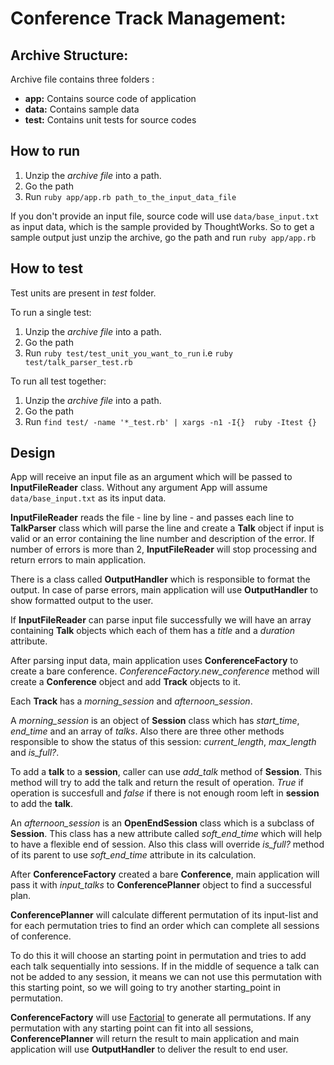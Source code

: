 # Conference Track Management:

## Archive Structure:

Archive file contains three folders :
* **app:** Contains source code of application
* **data:** Contains sample data
* **test:** Contains unit tests for source codes

## How to run

1. Unzip the _archive file_ into a path.
2. Go the path
3. Run `ruby app/app.rb path_to_the_input_data_file`

If you don't provide an input file, source code will use `data/base_input.txt` as input data, which is the sample provided by ThoughtWorks.
So to get a sample output just unzip the archive, go the path and run `ruby app/app.rb`

## How to test

Test units are present in _test_ folder. 

To run a single test:
1. Unzip the _archive file_ into a path.
2. Go the path
3. Run `ruby test/test_unit_you_want_to_run`  i.e `ruby test/talk_parser_test.rb`

To run all test together:
1. Unzip the _archive file_ into a path.
2. Go the path
3. Run `find test/ -name '*_test.rb' | xargs -n1 -I{}  ruby -Itest {}`

## Design

App will receive an input file as an argument which will be passed to __InputFileReader__ class. Without any argument App will assume `data/base_input.txt` as its input data.

__InputFileReader__ reads the file - line by line - and passes each line to __TalkParser__  class which will parse the line and create a __Talk__ object if input is valid or an error containing the line number and description of the error.
If number of errors is more than 2, __InputFileReader__ will stop processing and return errors to main application.

There is a class called __OutputHandler__ which is responsible to format the output. In case of parse errors, main application will use __OutputHandler__ to show formatted output to the user.    

If __InputFileReader__ can parse input file successfully we will have an array containing __Talk__ objects which each of them has a _title_ and a _duration_ attribute.

After parsing input data, main application uses __ConferenceFactory__ to create a bare conference.  _ConferenceFactory.new_conference_ method will create a __Conference__  object and add __Track__ objects to it.

Each __Track__ has a _morning_session_ and _afternoon_session_. 

A _morning_session_ is an object of __Session__ class which has _start_time_, _end_time_  and an array of _talks_.  Also there are three other methods responsible to show the status of this session: _current_length_, _max_length_  and _is_full?_.

To add a __talk__ to a __session__, caller can use _add_talk_ method of __Session__. This method will try to add the talk and return the result of operation. _True_ if operation is succesfull and _false_ if there is not enough room left in __session__ to add the __talk__.

An _afternoon_session_ is an __OpenEndSession__ class which is a subclass of __Session__.  This class has a new attribute called _soft_end_time_ which will help to have a flexible end of session. Also this class will override _is_full?_ method of its parent to use _soft_end_time_ attribute in its calculation.
  
After __ConferenceFactory__  created a bare __Conference__, main application will pass it with _input_talks_ to __ConferencePlanner__ object to find a successful plan.

__ConferencePlanner__ will calculate different permutation of its input-list and for each permutation tries to find an order which can complete all sessions of conference.
 
To do this it will choose an starting point in permutation and tries to add each talk sequentially into sessions. If in the middle of sequence a talk can not be added to any session, it means we can not use this permutation with this starting point, so we will going to try another starting_point in permutation.

__ConferenceFactory__ will use [Factorial](https://en.wikipedia.org/wiki/Factorial_number_system#Permutations) to generate all permutations. If any permutation with any starting point can fit into all sessions, __ConferencePlanner__ will return the result to main application and main application will use __OutputHandler__ to deliver the result to end user. 




